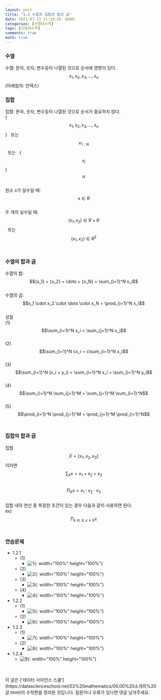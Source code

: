 ```yaml
---
layout: post
title: "1.2 수열과 집합의 합과 곱"
date: 2021-07-13 21:19:28 -0400
categories: [선형대수학]
tags: [선형대수학]
comments: true
math: true
---
```


### 수열
수열: 문자, 숫자, 변수등이 나열된 것으로 순서에 영향이 있다.<br/>
$${x_1}, {x_2}, {x_3}, \dots, {x_n}$$ (아래첨자: 인덱스)<br/>

### 집합
집합: 문자, 숫자, 변수등이 나열된 것으로 순서가 중요하지 않다.<br/>
{$${x_1}, {x_2}, {x_3}, \dots, {x_n}$$} &nbsp;  또는 &nbsp;  $${x_{1:N}}$$ &nbsp;  또는 &nbsp;  {$${x_i}$$}$${_N}$$<br/>
원소 x가 실수일 때: $$x \in R$$<br/>
두 개의 실수일 때: $$(x_1,x_2) \in R \times R$$ &nbsp;  또는 &nbsp;  $$(x_1,x_2) \in R^2$$<br/>

### 수열의 합과 곱
수열의 합: $${x_1} + {x_2} + \dots + {x_N} = \sum_{i=1}^N x_i$$<br/>
수열의 곱: $$x_1 \cdot x_2 \cdot \dots \cdot x_N = \prod_{i=1}^N x_i$$<br/>
성질<br/>
(1) $$\sum_{i=1}^N x_i = \sum_{j=1}^N x_j$$<br/>
(2) $$\sum_{i=1}^N cx_i = c\sum_{i=1}^N x_i$$<br/>
(3) $$\sum_{i=1}^N (x_i + y_i) = \sum_{i=1}^N x_i + \sum_{i=1}^N y_i$$<br/>
(4) $$\sum_{i=1}^N \sum_{j=1}^M = \sum_{j=1}^M \sum_{i=1}^N$$<br/>
(5) $$\prod_{i=1}^N \prod_{j=1}^M = \prod_{j=1}^M \prod_{i=1}^N$$<br/>

### 집합의 합과 곱
집합 $$X = \{x_1, x_2, x_3\}$$ 이라면<br/>
$$\sum_{X} x = x_1 + x_2 + x_3$$<br/>
$$\prod_X x = x_1 \cdot x_2 \cdot x_3$$<br/>
집합 내의 연산 중 특정한 조건이 있는 경우 다음과 같이 사용하면 된다.<br/>
ex) $$\prod_{x \in X, x \neq 0} x$$<br/>

### 연습문제
- 1.2.1
    - (1) 
        - ![1](/images/linearalgebra/1_2/1.png){: width="100%" height="100%"}
    - (2)
        - ![2](/images/linearalgebra/1_2/2.png){: width="100%" height="100%"}
    - (3)
        - ![3](/images/linearalgebra/1_2/3.png){: width="100%" height="100%"}
    - (4)
        - ![4](/images/linearalgebra/1_2/4.png){: width="100%" height="100%"}
- 1.2.2
    - (1)
        - ![5](/images/linearalgebra/1_2/5.png){: width="100%" height="100%"}
    - (2)
        - ![6](/images/linearalgebra/1_2/6.png){: width="100%" height="100%"}
- 1.2.3
    - (1)
        - ![7](/images/linearalgebra/1_2/7.png){: width="100%" height="100%"}
    - (2)
        - ![8](/images/linearalgebra/1_2/8.png){: width="100%" height="100%"}
- 1.2.4 
    - ![9](/images/linearalgebra/1_2/9.png){: width="100%" height="100%"}

<br/>
<br/>
이 글은 ['데이터 사이언스 스쿨'](https://datascienceschool.net/02%20mathematics/00.00%20소개의%20글.html)의 수학편을 정리한 것입니다.
질문이나 오류가 있다면 댓글 남겨주세요.